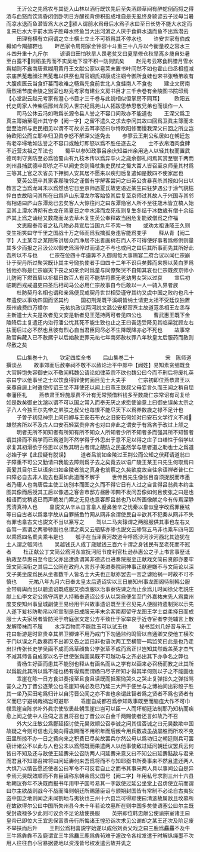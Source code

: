 <!-- { "loadSidebar": true } -->
　　王沂公之先爲农与其徒入山林以酒行既饮先后至失酒顾草间有醉蛇倒而捋之得酒与血怒而饮焉昏闭倒卧明日方醒视背傍积虱成堆自是无虱终身颍谚云子过母当暑而凉水退而鱼潜皆爲大水之颍人谓前水爲母后水爲子水曰至日长势不能大水定而复来后水大于前水爲子胜母水终鱼当大出河濵之人厌于食鲜水退而鱼不出爲潜云
　　田理有横有立间谓之立土横土立土不可稻爲其不停水也
　　许安世家有伯成樽如今羯皷鞚也
　　畔邑家令周阳家金钟容十斗重三十八斤以今衡量校之容水三斗四升重十九斤尔
　　谚语曰田怕秋旱人畏老贫又曰夏旱修仓秋旱离乡歳自处暑至白露不则稻虽秀而不实吴地下湿不积一防则饥矣
　　赵元考云寒食麫腊月雪水爲糊则不蠧南唐煮糊用黄丹王文献公家以皂荚末置书叶间然不如也霍山曰丞相擅减宗庙羔莬鼃顔注羔莬鼃以供祭也周官蝈氏郑康成注蝈今御所食蛙也宋书张畅弟收有大腹疾医云当食虾蟇而收难之畅爲先食前世北人食蛙南人不食也
　　建业文房南唐烈祖节度金陵之别室也赵元考家有建业文房书目才三千余巻有金陵图书院印焉【心堂説云赵元考家有澄心书目才三千巻与此説相似但掌房不同耳】
　　欧阳五代史周家人传柴后邢州龙冈人世宗纪爲尧山人拓跋思恭思敬兄弟也而误作一人
　　司马公休云冯如晦爲长源令县人誉之不容口问政亦不能道也
　　王深父爲卫真主簿始至亳州其守李【阙一字】之留不遣久之求去李问其故曰回爲卫眞主簿而未尝至治所与吏民相见以谓不可故求去耳李怒曰尔恃欧阳修而慢我深父曰回之所立岂待欧阳公而立耶卒归卫眞李怒不解深父遂免去
　　参寥云王荆公私居如在朝廷忽有老卒埽地如法誉之不容口或触灯即怒以爲不胜任逐去之
　　士不衣帛酒肉食肆不近营太祖之军法也
　　蜀平以参知政事吕余庆知益州余用选人以轻其权而置武德司刺守贪防至必爲验蜀山有九枝木传以爲异卒火之歳余御礼问焉其赏至银千两而刺州县捕武德卒即杀之不以闻吏贪则降杖集吏民杖之蜀大冨人皆召至京师量其材爲三等其上官之次省员下押纲人安其居不愿来以疾归后复遣如是数四不使家居也
　　夏英公既卒其家客鄢陵邻之谨僧有学解客尝问之曰英公贪暴喜杀其报如何曰以教言之当爲龙耳未以爲然也它日至京师遇夏氏故吏语近某生曰狂梦遇公于涂气貌枯悴白衣故暗问其所在曰爲庐山东潭龙尔客始惊其后复至京师过其故人于兴国寺其邻有相语曰庐山东潭龙已去矣客人大惊往问之曰东潭隐宻人所不至往歳木皆立槁人始至其上潭水清彻有白龙在焉夏日之中水沸而龙死夜则复生冬结于冰数歳有僧十余结庐其上爲之诵经又数歳而龙去草木复生英公奉释故当困危复能致僧爲之作福
　　文思殿奉帝者之私凡物必具宣后当国九年不索一物
　　或劝太祖诛降王久则变生祖笑曰守千里之国战十万之师而爲我擒孤身逺客能爲变乎
　　释从青【阙二字】人主某寺之某院陈讲居众而净居不出善画树石而人不可得使好事者爲修供则量其多少而报之吕汲公以御史爲淄倅过而请之不与也或问之曰后其所事而先其所好此吾所以不与也
　　仁宗在位四十年邉筭不入御阁每大事赐宴二府合议以闻仁宗崩讣于契丹所过聚哭既讣其主号恸执使者手曰四十二年不识兵矣葬而来祭以黄白罗爲钱他亦称是仁宗崩天下丧之如亲余时爲童与同僚聚哭不自知其哀也仁宗既疾京师小儿防阙下燃首眉以祈福日数百人有司不能禁将葬无老幼男女哭以过哀
　　宣后初临朝西戎戒邉吏曰圣后相司马公必用仁宗故事自今后敢以一人一骑入界者族
　　杜防契丹名相也谓和亲爲便民戒契丹世世相受谨守其约又虞中国之败约也凡十年遣使以事劝四国而坚其约
　　国初荆湖既平溪峒皆纳土请吏太祖不受廷议独置辰州歳费四万缗尔
　　元祐执政议两河説文潞公安枢宻焘主故道范丞相王左丞存主新道士大夫是故者见文安是新者见王范持两可者见四公也
　　曹武惠王既下金陵降后主复遣还内治行潘公忧其死不能生致也止之王曰吾适受降见其临渠犹顾左右扶而后过必不然也且彼有烈心自当君臣同尽必不生降既降亦必不死也
　　故事常赦官典藏入已不赦熈宁以后始赦吏罪元祐七年南郊赦杖罪八年秋皇太后服药而赦则尽赦之矣






　　后山集巻十九
　　钦定四库全书
　　后山集巻二十　　　　　　宋　陈师道　撰谈丛
　　故事郊而后赦奉祠不敬不以赦论治平中郎中【阙姓】易知素贪细既食大官醉饱失容御史以不敬闻韩魏公请论如律英宗不欲也魏公曰今而不刑后将废礼英宗曰宁以他事坐之士以饮食得罪使何面目见士大夫乎
　　仁宗初即位燕恭肃王以亲尊自居上时遣使传诏王坐不拜使还以闻上曰燕王朕叔父毋妄言久而王闻之稍自屈奉藩臣礼
　　燕恭肃王轻施厚费不计有无常预借料钱多至数歳仁宗常诏有司复给如是数矣御史沈邈以谓不可以国之常入而奉无厌之求愿使谕意上曰御史误矣太宗之子八人今独王尔先帝之弟朕之叔父也毎恨不能尽天下以爲养数歳之禄不足计也
　　子曽子初见神宗上问曰卿与王安石布衣之旧安石何如对曰安石文学行义不减雄然吝所以不及古人曰安石轻冨贵非吝也对曰非此之谓安于有爲吝于改过上颔之
　　明者无所不知知者有所知有所不知众人所知者少所不知者多而强其所不知智者谓其择而不爲学而已爲道则不然学得于外思出于意不足以得之庄子曰缮性于俗学以求复其初滑欲于俗思以求致其明古者谓之蔽防之民虽然学与思者道之助也士之爲道必始于学【此段疑有脱误】
　　道者吕翁如金陵过王荆公而公知之伏拜请道翁曰子障重不可公又勤请曰我能去障则爲子去之矣竟去以语广陵王某王曰先生何取焉曰吾爱其目尔王以语余曰如金陵者翁之真身也翁察之久矣欲度故自往余语禅者普仁仁曰障必自去非人能去也渠如此道而不解乎
　　世传吕先生像张目奋须捉脱而市墨者乃庸人也南唐后主使工访别本而图之久而不得它日有人过之自言得吕翁眞本约主图其像而后授其工后以像遇之客舎市邸方昼卧叩闗不发问吾像如何且使张之曰是也相语而觉稍逺已而声絶发门索之无见也意客即吕翁也乃以所画像献之今有传焉深静秀清真神人也
　　辠説文从辛从自言辠人蹙鼻苦辛之忧秦以辠似皇字改爲罪臣铉等曰自古者以爲辠字故从自罪捕鱼竹网从网非余谓使民自辛欲其不犯秦从网非不失有罪也辠古文也説文不当以篆写之
　　驾以二马夹辕谓之两服服供其事也左右又各驾一焉谓之两骖骖副也总谓之乘又云驷騑亦骖也説文云骖驾五马非也乘车四马因以乘爲四名乗夫乘韦是也
　　瓠子在当泽黄河故道今呼爲沙河沙河西北其迹犹在土人谓之瓠冈也
　　吴越钱氏人成丁歳赋钱三百六十谓之身钱民有至老死而不冠者
　　杜正献公丁文简公爲河东宣抚河阳节度判官杜逊恭惠公之子上书言事歴诋执政至恭惠曰至今臣父亦出遭逢谓其非德选也进奏院报至正献戏文简曰贤郎亦要牢笼文简深衔之其后二公同在政府人言苏子美进奏院祠神事正献避嫌不与文简论以深文子美坐废爲民从坐者数千人皆名士大夫也正献亦罢去一言之谑贻祸一时故不可不慎也
　　元祐八年九月六日奉太皇太后遗诏实以三日崩知州事龙图阁待制韩公服金带肩舆而出以聼遗诏既成服又欲改服以治事寮佐谏之而止余爲儿时闻徐父老説庄献上仙李文定公爲守两吏人持箱奉遗诏公步从以哭自便坐至门外嘉祐末先人爲冀州度支使知州事皇城副使王易经用干兴故事遗诏既至王召见先人便服持遗制哭以示先人遂下髪衫防勒帛以听宣制是日成服元丰末余客南都留守龙图王学士益柔择日而成服士大夫家居者皆防哭于府庭张文定公方平致仕于家举哀于近寺宦者李尧辅言上散发解带袜而不履
　　水浮百物而不能胜玉可以试玉也
　　秘书监刘几好音与乐工花曰新游是时监贵幸其弟卫卿谏不用乃戒门下勿通监约鸣管以自通卿又使他工横吹于门以误之凡数奏而不出卿又告之监曰非也语次两工至横管一鸣监笑曰此是也乃走出世传张长史学吴画不成而爲草顔鲁公学张草不成而爲正世岂知其然哉盖英才杰气不减其师各自成家以名于世使张爲画吴既不可越功与之齐必出其下亦争名之弊也
　　青杨生好画而患其不能别也释从有画名而从之学有以画来必召杨而教之此其所以爲能此其所以爲不能也杨有得焉而谓杨曰尽子所知才得其半何则以子之不能画也
　　乖崖在陈一日方食进奏报至且食且读既而抵案恸哭久之哭止复弹指久之弹指骂詈久之乃丁晋公逐莱公也乖崖知祸必及已乃延三大戸于便坐与之博袖间出彩骰子胜其一坐乃买田宅爲归计以自污晋公闻之亦不害也余谓此智者爲之贤者不爲也贤者有义而巳宁避祸哉祸岂可避耶
　　乖崖自成都召爲参知政事既至而脑疽大作不可巾幞乖崖自陈求补外眞宗使软褁赴朝乖崖曰岂可以臣一人而坏朝廷法制耶乃知杭而疾愈上闻之使中人往伺之言且将召也丁晋公以白金千两赐使者还言如故乃不召
　　外大父庄敏公爲鄜延招讨使元昊效顺公召李诚之问其信否诚之曰元昊数欺中国故疑之今则可信也元昊向得歳赐而不用积年而后叛今用兵数歳虽战屡胜而所攻不克田里所掠不办一日之费向来之积费已尽矣故罢兵尔然公毋以爲功归之朝廷则兵可罢窃计诸公不以此与人也公未以爲然既而果遣两人以他事使敌过延问朝廷议罢兵云何皆曰不知及还与敌使王延夀来公召防两人问延夀来意又曰不知公曰延夀黠敌与君来而君且不知耶召禆将曰问延夀何来吾爲将而不与知耶亟书所奏事来不然且遣还两人大惧乃以情告愿还使者公曰军令不可反君自止之而书其事来两人具以事闻公自是异李焉元昊既效顺而不肯臣请称东朝帝爲父国号【阙二字】年用私号求割三州十六县地朝议弥年不决既而报书年用甲子国号易其一字敌使过延公坐堂上召虏使立前而谓曰尔主欲战则战今不战而降则朝廷所赐藩臣诏与颁朔封国皆有常制不必论自古夷狄盗中国之地则闻之未闻割地与夷狄也三州十六县岂可得耶使曰清逺故属敌且坟墓所在故欲得尔公曰中国所失州县今未十年若论坟墓所在则中国多矣使语塞公曰尔主既受封歳禄多少此则可议余不足论敌使畏服
　　英宗即位韩忠献公使谕宗室诸王曰皇帝已即位大王宜思保富贵毋行所悔诸王惶恐诣次求见公谢却之某王还次及阶足废不举扶而后升
　　王荆公爲相喜説字始遂以成俗刘贡父戏之曰三鹿爲麤麤不及牛三牛爲犇犇不及鹿谓宜三牛爲麤三鹿爲犇茍难于遽改令各权发遣于时解纵绳墨不次用人往往自小官暴据要地以资浅皆号权发遣云故并讥之
